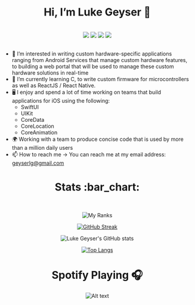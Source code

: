 <h1 align="center">Hi, I’m Luke Geyser 👋</h1>
<br/>
<div align="center">
     <a href="https://www.linkedin.com/in/luke-geyser-760683195/"><img src="https://img.shields.io/badge/LinkedIn-0077B5?style=for-the-badge&logo=linkedin&logoColor=white"/></a>
     <a href="https://github.com/LukeGeyser"><img src="https://img.shields.io/badge/GitHub-000000?style=for-the-badge&logo=GitHub&logoColor=white" /></a>
     <a href="https://www.instagram.com/g.eyser/"><img src="https://img.shields.io/badge/Instagram-E4405F?style=for-the-badge&logo=instagram&logoColor=white"/></a>
     <a href="https://www.codewars.com/users/LukeGeyser"><img src="https://img.shields.io/badge/Codewars-B1361E?style=for-the-badge&logo=Codewars&logoColor=white"/></a>
</div>

<br/>

- 👀 I’m interested in writing custom hardware-specific applications ranging from Android Services that manage custom hardware features, to building a web 
     portal that will be used to manage these custom hardware solutions in real-time
- 🌱 I’m currently learning C, to write custom firmware for microcontrollers as well as ReactJS / React Native.
- 🖥️ I enjoy and spend a lot of time working on teams that build applications for iOS using the following:
     - SwiftUI
     - UIKit
     - CoreData
     - CoreLocation
     - CoreAnimation
- 🌍 Working with a team to produce concise code that is used by more than a million daily users
- 📫 How to reach me -> You can reach me at my email address: geyserlg@gmail.com

<h1 align="center">Stats :bar_chart:</h1>
<br/>

<div align="center">

![My Ranks](https://github-profile-trophy.vercel.app/?username=LukeGeyser&theme=radical&margin-w=15)
     
[![GitHub Streak](http://github-readme-streak-stats.herokuapp.com?user=LukeGeyser&theme=radical&date_format=M%20j%5B%2C%20Y%5D)](https://git.io/streak-stats)
     
![Luke Geyser's GitHub stats](https://github-readme-stats.vercel.app/api?username=LukeGeyser&show_icons=true&theme=radical&langs_count=10)

[![Top Langs](https://github-readme-stats.vercel.app/api/top-langs/?username=LukeGeyser&count_private=true&show_icons=true&layout=compact&theme=radical)](https://github.com/LukeGeyser/github-readme-stats)
     
</div>

<h1 align="center">Spotify Playing 🎧</h1>
<div align="center">

![Alt text](https://spotify-recently-played-readme.vercel.app/api?user=jklf73obgq7ber37hwxtatb3u&width=900)

</div>
<!---
LukeGeyser/LukeGeyser is a ✨ special ✨ repository because its `README.md` (this file) appears on your GitHub profile.
You can click the Preview link to take a look at your changes.
--->

